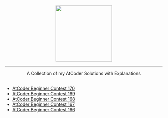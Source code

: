 <div align="center">
    <a href="https://atcoder.jp/users/wingkwong/">
        <img height=180 src="https://user-images.githubusercontent.com/35857179/81494208-9eeb4a00-92d9-11ea-9954-9d65f164e763.png">
    </a>
    <hr>
    A Collection of my AtCoder Solutions with Explanations
</div>

<br/>

- [AtCoder Beginner Contest 170](https://github.com/wingkwong/atcoder/tree/master/contests/abc170)
- [AtCoder Beginner Contest 169](https://github.com/wingkwong/atcoder/tree/master/contests/abc169)
- [AtCoder Beginner Contest 168](https://github.com/wingkwong/atcoder/tree/master/contests/abc168)
- [AtCoder Beginner Contest 167](https://github.com/wingkwong/atcoder/tree/master/contests/abc167)
- [AtCoder Beginner Contest 166](https://github.com/wingkwong/atcoder/tree/master/contests/abc166)